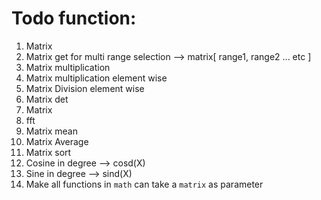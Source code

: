 # Todo function:

1. Matrix<Complex>
1. Matrix get for multi range selection --> matrix\[ range1, range2 ... etc \]
1. Matrix multiplication
1. Matrix multiplication element wise
1. Matrix Division element wise
1. Matrix det
1. Matrix
1. fft
1. Matrix mean
1. Matrix Average
1. Matrix sort
1. Cosine in degree --> cosd(X)
1. Sine in degree   --> sind(X)
1. Make all functions in `math` can take a `matrix` as parameter

